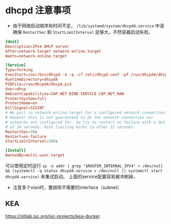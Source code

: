# dhcpd 注意事项

+ 由于网络启动顺序和时间不定， `/lib/systemd/system/dhcpd4.service` 中请确保 `RestartSec` 和 `StartLimitInterval` 足够大。不然容器启动失败。

```conf
[Unit]
Description=IPv4 DHCP server
After=network.target network-online.target
Wants=network-online.target

[Service]
Type=forking
ExecStart=/usr/bin/dhcpd -4 -q -cf /etc/dhcpd.conf -pf /run/dhcpd4/dhcpd.pid
RuntimeDirectory=dhcpd4
PIDFile=/run/dhcpd4/dhcpd.pid
User=dhcp
AmbientCapabilities=CAP_NET_BIND_SERVICE CAP_NET_RAW
ProtectSystem=full
ProtectHome=on
KillSignal=SIGINT
# We pull in network-online.target for a configured network connection.
# However this is not guaranteed to be the network connection our
# networks are configured for. So try to restart on failure with a delay
# of 30 seconds. Rate limiting kicks in after 12 seconds.
RestartSec=30s
Restart=on-failure
StartLimitInterval=300s

[Install]
WantedBy=multi-user.target
```

 可以使用定时运行 `ip -o addr | grep "$ROUTER_INTERNAL_IPV4" > /dev/null && (systemctl -q status dhcpd4.service > /dev/null || systemctl start dhcpd4.service)` 来重试启动。
 上面的service配置容易被冲刷掉。

+ 注意多个vlan时，要排除不需要的interface（subnet）

## KEA

https://gitlab.isc.org/isc-projects/kea-docker
